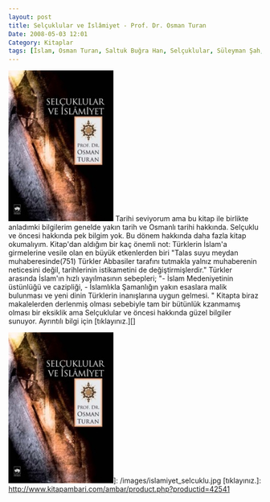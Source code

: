 ```yaml
---
layout: post
title: Selçuklular ve İslâmiyet - Prof. Dr. Osman Turan
Date: 2008-05-03 12:01
Category: Kitaplar
tags: [İslam, Osman Turan, Saltuk Buğra Han, Selçuklular, Süleyman Şah, Türk Tarihi, Türkler]
---
```


<span class="kitap-resmi">![Selçuklular ve İslamiyet][]</span> Tarihi seviyorum ama bu kitap ile
birlikte anladımki bilgilerim genelde yakın tarih ve Osmanlı tarihi
hakkında. Selçuklu ve öncesi hakkında pek bilgim yok. Bu dönem hakkında
daha fazla kitap okumalıyım. Kitap'dan aldığım bir kaç önemli not:
Türklerin İslam'a girmelerine vesile olan en büyük etkenlerden biri
"Talas suyu meydan muhaberesinde(751) Türkler Abbasiler tarafını
tutmakla yalnız muhaberenin neticesini değil, tarihlerinin istikametini
de değiştirmişlerdir." Türkler arasında İslam'ın hızlı yayılmasının
sebepleri; "- İslam Medeniyetinin üstünlüğü ve cazipliği, - İslamlıkla
Şamanlığın yakın esaslara malik bulunması ve yeni dinin Türklerin
inanışlarına uygun gelmesi. " Kitapta biraz makalelerden derlenmiş
olması sebebiyle tam bir bütünlük kzanmamış olması bir eksiklik ama
Selçuklular ve öncesi hakkında güzel bilgiler sunuyor. Ayrıntılı bilgi
için [tıklayınız.][]

  [Selçuklular ve İslamiyet]: /images/islamiyet_selcuklu-209x300.jpg
    "Selçuklular ve İslamiyet"
  ![Selçuklular ve İslamiyet][]]: /images/islamiyet_selcuklu.jpg
  [tıklayınız.]: http://www.kitapambari.com/ambar/product.php?productid=42541
